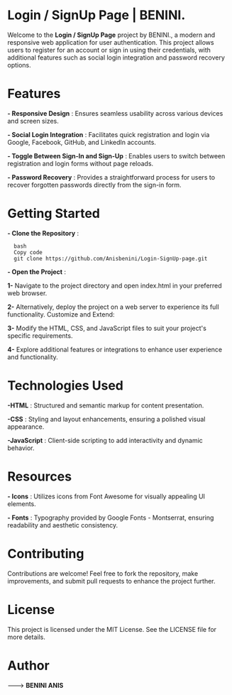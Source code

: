 # Login / SignUp Page | BENINI.

Welcome to the **Login / SignUp Page** project by BENINI., a modern and responsive web application for user authentication.
This project allows users to register for an account or sign in using their credentials, with additional features such as social login integration and password recovery options.

# Features
**- Responsive Design** : Ensures seamless usability across various devices and screen sizes.

**- Social Login Integration** : Facilitates quick registration and login via Google, Facebook, GitHub, and LinkedIn accounts.

**- Toggle Between Sign-In and Sign-Up** : Enables users to switch between registration and login forms without page reloads.

**- Password Recovery** : Provides a straightforward process for users to recover forgotten passwords directly from the sign-in form.

# Getting Started
**- Clone the Repository** :

      bash
      Copy code
      git clone https://github.com/Anisbenini/Login-SignUp-page.git
    
**- Open the Project** :

  **1-** Navigate to the project directory and open index.html in your preferred web browser.
  
  **2-** Alternatively, deploy the project on a web server to experience its full functionality.
  Customize and Extend:
  
  **3-** Modify the HTML, CSS, and JavaScript files to suit your project's specific requirements.
  
  **4-** Explore additional features or integrations to enhance user experience and functionality.
  
# Technologies Used
**-HTML** : Structured and semantic markup for content presentation.

**-CSS** : Styling and layout enhancements, ensuring a polished visual appearance.

**-JavaScript** : Client-side scripting to add interactivity and dynamic behavior.

# Resources
**- Icons** : Utilizes icons from Font Awesome for visually appealing UI elements.

**- Fonts** : Typography provided by Google Fonts - Montserrat, ensuring readability and aesthetic consistency.

# Contributing
Contributions are welcome! Feel free to fork the repository, make improvements, and submit pull requests to enhance the project further.

# License
This project is licensed under the MIT License. See the LICENSE file for more details.

# Author 
---> **BENINI ANIS**
